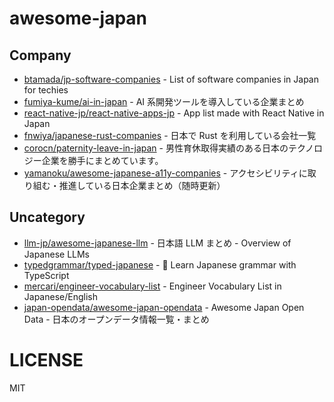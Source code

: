 # awesome-japan

## Company

- [btamada/jp-software-companies](https://github.com/btamada/jp-software-companies) - List of software companies in Japan for techies
- [fumiya-kume/ai-in-japan](https://github.com/fumiya-kume/ai-in-japan) - AI 系開発ツールを導入している企業まとめ
- [react-native-jp/react-native-apps-jp](https://github.com/react-native-jp/react-native-apps-jp) - App list made with React Native in Japan
- [fnwiya/japanese-rust-companies](https://github.com/fnwiya/japanese-rust-companies) - 日本で Rust を利用している会社一覧
- [corocn/paternity-leave-in-japan](https://github.com/corocn/paternity-leave-in-japan) - 男性育休取得実績のある日本のテクノロジー企業を勝手にまとめています。
- [yamanoku/awesome-japanese-a11y-companies](https://github.com/yamanoku/awesome-japanese-a11y-companies) - アクセシビリティに取り組む・推進している日本企業まとめ（随時更新）

## Uncategory

- [llm-jp/awesome-japanese-llm](https://github.com/llm-jp/awesome-japanese-llm) - 日本語 LLM まとめ - Overview of Japanese LLMs
- [typedgrammar/typed-japanese](https://github.com/typedgrammar/typed-japanese) - 🌸 Learn Japanese grammar with TypeScript
- [mercari/engineer-vocabulary-list](https://github.com/mercari/engineer-vocabulary-list) - Engineer Vocabulary List in Japanese/English
- [japan-opendata/awesome-japan-opendata](https://github.com/japan-opendata/awesome-japan-opendata) - Awesome Japan Open Data - 日本のオープンデータ情報一覧・まとめ

# LICENSE

MIT
